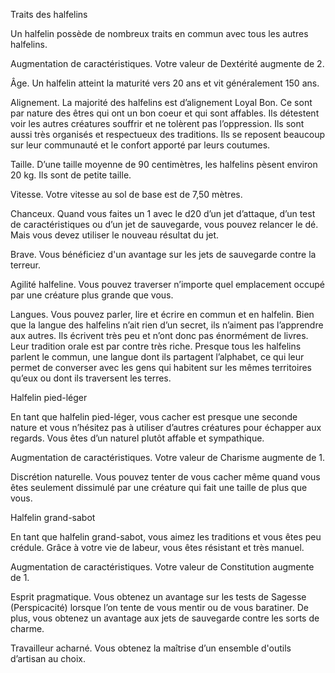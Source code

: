 Traits des halfelins

Un halfelin possède de nombreux traits en commun avec tous les autres halfelins.

Augmentation de caractéristiques. Votre valeur de Dextérité augmente de 2.

Âge. Un halfelin atteint la maturité vers 20 ans et vit généralement 150 ans.

Alignement. La majorité des halfelins est d’alignement Loyal Bon. Ce sont par nature des êtres qui ont un bon coeur et qui sont affables. Ils détestent voir les autres créatures souffrir et ne tolèrent pas l’oppression. Ils sont aussi très organisés et respectueux des traditions. Ils se reposent beaucoup sur leur communauté et le confort apporté par leurs coutumes.

Taille. D’une taille moyenne de 90 centimètres, les halfelins pèsent environ 20 kg. Ils sont de petite taille.

Vitesse. Votre vitesse au sol de base est de 7,50 mètres.

Chanceux. Quand vous faites un 1 avec le d20 d’un jet d’attaque, d’un test de caractéristiques ou d’un jet de sauvegarde, vous pouvez relancer le dé. Mais vous devez utiliser le nouveau résultat du jet.

Brave. Vous bénéficiez d'un avantage sur les jets de sauvegarde contre la terreur.

Agilité halfeline. Vous pouvez traverser n’importe quel emplacement occupé par une créature plus grande que vous.

Langues. Vous pouvez parler, lire et écrire en commun et en halfelin. Bien que la langue des halfelins n’ait rien d’un secret, ils n’aiment pas l’apprendre aux autres. Ils écrivent très peu et n’ont donc pas énormément de livres. Leur tradition orale est par contre très riche. Presque tous les halfelins parlent le commun, une langue dont ils partagent l’alphabet, ce qui leur permet de converser avec les gens qui habitent sur les mêmes territoires qu’eux ou dont ils traversent les terres.

Halfelin pied-léger

En tant que halfelin pied-léger, vous cacher est presque une seconde nature et vous n’hésitez pas à utiliser d’autres créatures pour échapper aux regards. Vous êtes d’un naturel plutôt affable et sympathique.

Augmentation de caractéristiques. Votre valeur de Charisme augmente de 1.

Discrétion naturelle. Vous pouvez tenter de vous cacher même quand vous êtes seulement dissimulé par une créature qui fait une taille de plus que vous.

Halfelin grand-sabot

En tant que halfelin grand-sabot, vous aimez les traditions et vous êtes peu crédule. Grâce à votre vie de labeur, vous êtes résistant et très manuel.

Augmentation de caractéristiques. Votre valeur de Constitution augmente de 1.

Esprit pragmatique. Vous obtenez un avantage sur  les tests de Sagesse (Perspicacité) lorsque l’on tente de vous mentir ou de vous baratiner. De plus, vous obtenez un avantage aux jets de sauvegarde contre les sorts de charme.

Travailleur acharné. Vous obtenez la maîtrise d’un ensemble d'outils d’artisan au choix.